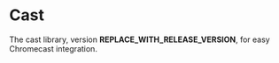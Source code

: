 # Cast

The cast library, version __REPLACE_WITH_RELEASE_VERSION__, for easy Chromecast integration.